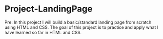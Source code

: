 # Project-LandingPage
Pre:
In this project I will build a basic/standard landing page from scratch using HTML and CSS.  The goal of this project is to practice and apply what I have learned so far in HTML and CSS.
